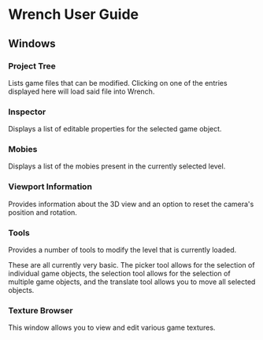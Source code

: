 # Wrench User Guide

## Windows

### Project Tree
Lists game files that can be modified. Clicking on one of the entries displayed
here will load said file into Wrench.

### Inspector
Displays a list of editable properties for the selected game object.

### Mobies
Displays a list of the mobies present in the currently selected level.

### Viewport Information
Provides information about the 3D view and an option to reset the camera's
position and rotation.

### Tools
Provides a number of tools to modify the level that is currently loaded.

These are all currently very basic. The picker tool allows for the selection of
individual game objects, the selection tool allows for the selection of multiple
game objects, and the translate tool allows you to move all selected objects.


### Texture Browser
This window allows you to view and edit various game textures.
